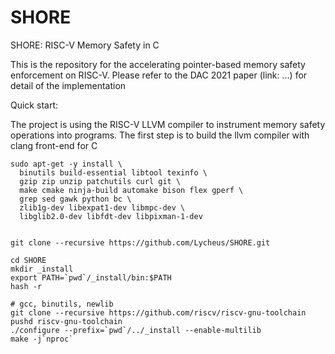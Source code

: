 # SHORE
SHORE: RISC-V Memory Safety in C

This is the repository for the accelerating pointer-based memory safety enforcement on RISC-V.
Please refer to the DAC 2021 paper (link: ...) for detail of the implementation

Quick start:

The project is using the RISC-V LLVM compiler to instrument memory safety operations into programs.
The first step is to build the llvm compiler with clang front-end for C

```
sudo apt-get -y install \
  binutils build-essential libtool texinfo \
  gzip zip unzip patchutils curl git \
  make cmake ninja-build automake bison flex gperf \
  grep sed gawk python bc \
  zlib1g-dev libexpat1-dev libmpc-dev \
  libglib2.0-dev libfdt-dev libpixman-1-dev 


git clone --recursive https://github.com/Lycheus/SHORE.git

cd SHORE
mkdir _install
export PATH=`pwd`/_install/bin:$PATH
hash -r

# gcc, binutils, newlib
git clone --recursive https://github.com/riscv/riscv-gnu-toolchain
pushd riscv-gnu-toolchain
./configure --prefix=`pwd`/../_install --enable-multilib
make -j`nproc`


```
